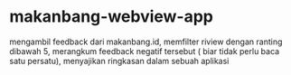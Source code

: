# makanbang-webview-app
mengambil feedback dari makanbang.id, memfilter riview dengan ranting dibawah 5, merangkum feedback negatif tersebut ( biar tidak perlu baca satu persatu), menyajikan ringkasan dalam sebuah aplikasi 
